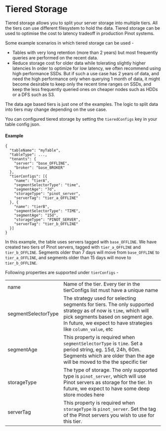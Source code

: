 # Tiered Storage

Tiered storage allows you to split your server storage into multiple tiers. All the tiers can use different filesystem to hold the data. Tiered storage can be used to optimise the cost to latency tradeoff in production Pinot systems.

Some example scenarios in which tiered storage can be used - 

* Tables with very long retention \(more than 2 years\) but most frequently queries are performed on the recent data.
* Reduce storage cost for older data while tolerating slightly higher latencies  In order to optimize for low latency, we often recommend using high performance SSDs. But if such a use case has 2 years of data, and need the high performance only when querying 1 month of data, it might become desirable to keep only the recent time ranges on SSDs, and keep the less frequently queried ones on cheaper nodes such as HDDs or a DFS such as S3.

The data age based tiers is just one of the examples. The logic to split data into tiers may change depending on the use case.

You can configured tiered storage by setting the `tieredConfigs` key in your table config json.

#### Example

```text
{
  "tableName": "myTable",
  "tableType": ...,
  "tenants": {
    "server": "base_OFFLINE",
    "broker": "base_BROKER"
  },
  "tierConfigs": [{
    "name": "tierA",
    "segmentSelectorType": "time",
    "segmentAge": "7d",
    "storageType": "pinot_server",
    "serverTag": "tier_a_OFFLINE"
  }, {
    "name": "tierB",
    "segmentSelectorType": "TIME",
    "segmentAge": "15d",
    "storageType": "PINOT_SERVER",
    "serverTag": "tier_b_OFFLINE"
  }] 
}
```

In this example, the table uses servers tagged with `base_OFFLINE`. We have created two tiers of Pinot servers, tagged with `tier_a_OFFLINE` and `tier_b_OFFLINE`. Segments older than 7 days will move from `base_OFFLINE` to `tier_a_OFFLINE`, and segments older than 15 days will move to `tier_b_OFFLINE`.

Following properties are supported under `tierConfigs` - 

|  |  |
| :--- | :--- |
| name | Name of the tier. Every tier in the tierConfigs list must have a unique name |
| segmentSelectorType | The strategy used for selecting segments for tiers. The only supported strategy as of now is `time`, which will pick segments based on segment age. In future, we expect to have strategies like `column_value`, etc |
| segmentAge | This property is required when `segmentSelectorType` is `time`. Set a period string, eg. 15d, 24h, 60m. Segments which are older than the age will be moved to the the specific tier |
| storageType | The type of storage. The only supported type is `pinot_server`, which will use Pinot servers as storage for the tier. In future, we expect to have some deep store modes here  |
| serverTag | This property is required when `storageType` is `pinot_server`. Set the tag of the Pinot servers you wish to use for this tier. |



